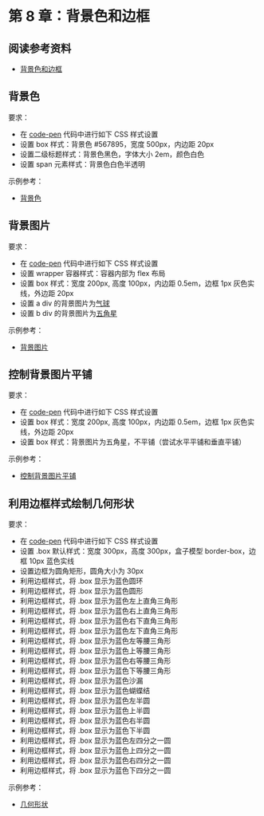 # 第 8 章：背景色和边框

## 阅读参考资料

- [背景色和边框](https://developer.mozilla.org/zh-CN/docs/Learn/CSS/Building_blocks/Backgrounds_and_borders)

## 背景色

要求：
- 在 [code-pen](https://codepen.io/wangding/pen/LYWGXgQ?editors=1100) 代码中进行如下 CSS 样式设置
- 设置 box 样式：背景色 #567895，宽度 500px，内边距 20px
- 设置二级标题样式：背景色黑色，字体大小 2em，颜色白色
- 设置 span 元素样式：背景色白色半透明

示例参考：
- [背景色](https://wangding.github.io/css-demo/04-background-border/01-background-color.html)

## 背景图片

要求：
- 在 [code-pen](https://codepen.io/wangding/pen/eYvJbyV?editors=1100) 代码中进行如下 CSS 样式设置
- 设置 wrapper 容器样式：容器内部为 flex 布局
- 设置 box 样式：宽度 200px, 高度 100px，内边距 0.5em，边框 1px 灰色实线，外边距 20px
- 设置 a div 的背景图片为[气球](https://mdn.github.io/css-examples/learn/backgrounds-borders/balloons.jpg)
- 设置 b div 的背景图片为[五角星](https://mdn.github.io/css-examples/learn/backgrounds-borders/star.png)

示例参考：
- [背景图片](https://wangding.github.io/css-demo/04-background-border/02-background-image.html)

## 控制背景图片平铺

要求：
- 在 [code-pen](https://codepen.io/wangding/pen/bGqEOxB?editors=1100) 代码中进行如下 CSS 样式设置
- 设置 box 样式：宽度 200px, 高度 100px，内边距 0.5em，边框 1px 灰色实线，外边距 20px
- 设置 box 样式：背景图片为五角星，不平铺（尝试水平平铺和垂直平铺）

示例参考：
- [控制背景图片平铺](https://wangding.github.io/css-demo/04-background-border/03-background-repeat.html)

## 利用边框样式绘制几何形状

要求：
- 在 [code-pen](https://codepen.io/wangding/pen/vYxXWEG?editors=1100) 代码中进行如下 CSS 样式设置
- 设置 .box 默认样式：宽度 300px，高度 300px，盒子模型 border-box，边框 10px 蓝色实线
- 设置边框为圆角矩形，圆角大小为 30px
- 利用边框样式，将 .box 显示为蓝色圆环
- 利用边框样式，将 .box 显示为蓝色圆形
- 利用边框样式，将 .box 显示为蓝色左上直角三角形
- 利用边框样式，将 .box 显示为蓝色右上直角三角形
- 利用边框样式，将 .box 显示为蓝色右下直角三角形
- 利用边框样式，将 .box 显示为蓝色左下直角三角形
- 利用边框样式，将 .box 显示为蓝色左等腰三角形
- 利用边框样式，将 .box 显示为蓝色上等腰三角形
- 利用边框样式，将 .box 显示为蓝色右等腰三角形
- 利用边框样式，将 .box 显示为蓝色下等腰三角形
- 利用边框样式，将 .box 显示为蓝色沙漏
- 利用边框样式，将 .box 显示为蓝色蝴蝶结
- 利用边框样式，将 .box 显示为蓝色左半圆
- 利用边框样式，将 .box 显示为蓝色上半圆
- 利用边框样式，将 .box 显示为蓝色右半圆
- 利用边框样式，将 .box 显示为蓝色下半圆
- 利用边框样式，将 .box 显示为蓝色左四分之一圆
- 利用边框样式，将 .box 显示为蓝色上四分之一圆
- 利用边框样式，将 .box 显示为蓝色右四分之一圆
- 利用边框样式，将 .box 显示为蓝色下四分之一圆

示例参考：
- [几何形状](https://wangding.github.io/css-demo/04-background-border/04-border.html)
